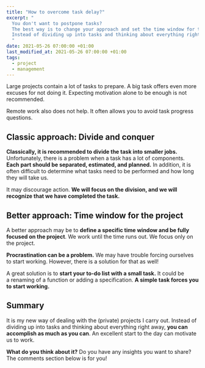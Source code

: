 ```yaml
---
title: "How to overcome task delay?"
excerpt: "
  You don't want to postpone tasks?
  The best way is to change your approach and set the time window for the project.
  Instead of dividing up into tasks and thinking about everything right away, you can accomplish as much as you can.
  "
date: 2021-05-26 07:00:00 +01:00
last_modified_at: 2021-05-26 07:00:00 +01:00
tags:
  - project
  - management
---
```


  Large projects contain a lot of tasks to prepare.
  A big task offers even more excuses for not doing it.
  Expecting motivation alone to be enough is not recommended.

  Remote work also does not help.
  It often allows you to avoid task progress questions.

## Classic approach: Divide and conquer

  **Classically, it is recommended to divide the task into smaller jobs.**
  Unfortunately, there is a problem when a task has a lot of components.
  **Each part should be separated, estimated, and planned.**
  In addition, it is often difficult to determine what tasks need to be performed and how long they will take us.

  It may discourage action.
  **We will focus on the division, and we will recognize that we have completed the task.**

## Better approach: Time window for the project

  A better approach may be to **define a specific time window and be fully focused on the project**.
  We work until the time runs out.
  We focus only on the project.

  **Procrastination can be a problem.**
  We may have trouble forcing ourselves to start working.
  However, there is a solution for that as well!

  A great solution is to **start your to-do list with a small task.**
  It could be a renaming of a function or adding a specification.
  **A simple task forces you to start working.**

## Summary

  It is my new way of dealing with the (private) projects I carry out.
  Instead of dividing up into tasks and thinking about everything right away, **you can accomplish as much as you can**.
  An excellent start to the day can motivate us to work.

  **What do you think about it?**
  Do you have any insights you want to share?
  The comments section below is for you!
